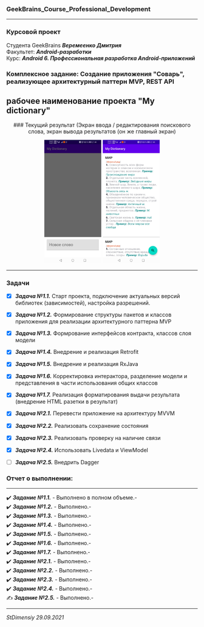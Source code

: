 ### GeekBrains_Course_Professional_Development
---

### Курсовой проект 

Студента GeekBrains ***Веремеенко Дмитрия***    
Факультет: ***Android-разработки***    
Курс: ***Android 6. Профессиональная разработка Android-приложений***
### Комплексное задание: Создание приложения "Соварь", реализующее архитектурный паттерн MVP, REST API
рабочее наименование проекта "My dictionary"
---    

<p align="center"> ### Текущий результат (Экран ввода / редактирования поискового слова, экран вывода результатов (он же главный экран)  </p>
<p align="center">
  <img src="https://github.com/stdimensiy/GeekBrains_Course_Professional_Development_HW_My_Dictionary_MVP/blob/completing_homework/snapshots/my_dictionary_1.jpg" width="150" title="Нижний лист - ввод и редактирвоание поисковой фразы">
  <img src="https://github.com/stdimensiy/GeekBrains_Course_Professional_Development_HW_My_Dictionary_MVP/blob/completing_homework/snapshots/my_dictionar_2.jpg" width="150" title="Экран выдачи результата">
</p>

--- 

### Задачи
- [X] ***Задача №1.1.***    Старт проекта, подключение актуальных версий библиотек (зависимостей), настройка разрешений.
- [X] ***Задача №1.2.***    Формирование структуры  пакетов и классов приложения для реализации архитектурного паттерна MVP
- [X] ***Задача №1.3.***    Формрование интерфейсов контракта, классов слоя модели
- [X] ***Задача №1.4.***    Внедрение и реализация Retrofit   
- [X] ***Задача №1.5.***    Внедрение и реализация RxJava  
- [X] ***Задача №1.6.***    Корректировка интерактора, разделение модели и представления в части использования общих классов
- [X] ***Задача №1.7.***    Реализация форматирования выдачи результата (внедрение HTML разетки в результат)
- [X] ***Задача №2.1.***    Перевести приложение на архитектуру MVVM
- [X] ***Задача №2.2.***    Реализовать сохранение состояния
- [X] ***Задача №2.3.***    Реализовать проверку на наличие связи
- [X] ***Задача №2.4.***    Использовать Livedata и ViewModel
- [ ] ***Задача №2.5.***    Внедрить Dagger


### Отчет о выполнении:
---    
:heavy_check_mark: ***Задание №1.1.*** - Выполнено в полном объеме.-    
:heavy_check_mark: ***Задание №1.2.*** - Выполнено.-    
:heavy_check_mark: ***Задание №1.3.*** - Выполнено.-    
:heavy_check_mark: ***Задание №1.4.*** - Выполнено.-    
:heavy_check_mark: ***Задание №1.5.*** - Выполнено.-    
:heavy_check_mark: ***Задание №1.6.*** - Выполнено.-    
:heavy_check_mark: ***Задание №1.7.*** - Выполнено.-    
:heavy_check_mark: ***Задание №2.1.*** - Выполнено.-    
:heavy_check_mark: ***Задание №2.2.*** - Выполнено.-    
:heavy_check_mark: ***Задание №2.3.*** - Выполнено.-    
:heavy_check_mark: ***Задание №2.4.*** - Выполнено.-    
:writing_hand: ***Задание №2.5.*** - Выполнено.-    


---   

*StDimensiy 29.09.2021*
